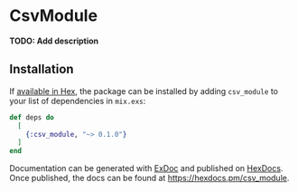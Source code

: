 # CsvModule

**TODO: Add description**

## Installation

If [available in Hex](https://hex.pm/docs/publish), the package can be installed
by adding `csv_module` to your list of dependencies in `mix.exs`:

```elixir
def deps do
  [
    {:csv_module, "~> 0.1.0"}
  ]
end
```

Documentation can be generated with [ExDoc](https://github.com/elixir-lang/ex_doc)
and published on [HexDocs](https://hexdocs.pm). Once published, the docs can
be found at <https://hexdocs.pm/csv_module>.

